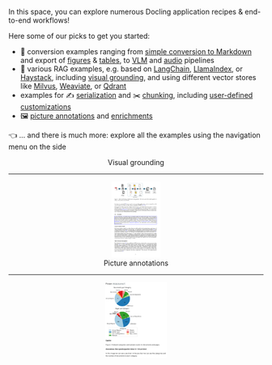 In this space, you can explore numerous Docling application recipes & end-to-end workflows!

Here some of our picks to get you started:

- 🔀 conversion examples ranging from [simple conversion to Markdown](./minimal.py) and export of [figures](./export_figures.py) & [tables](./export_tables.py), to [VLM](./minimal_vlm_pipeline.py) and [audio](./minimal_asr_pipeline.py) pipelines
- 💬 various RAG examples, e.g. based on [LangChain](./rag_langchain.ipynb), [LlamaIndex](./rag_llamaindex.ipynb), or [Haystack](./rag_haystack.ipynb), including [visual grounding](./visual_grounding.ipynb), and using different vector stores like [Milvus](./rag_milvus.ipynb), [Weaviate](./rag_weaviate.ipynb), or [Qdrant](./retrieval_qdrant.ipynb)
- examples for ✍️ [serialization](./serialization.ipynb) and ✂️ [chunking](./hybrid_chunking.ipynb), including [user-defined customizations](./advanced_chunking_and_serialization.ipynb)
- 🖼️ [picture annotations](./pictures_description.ipynb) and [enrichments](./enrich_doclingdocument.py)

👈 ... and there is much more: explore all the examples using the navigation menu on the side

<div class="grid" style="text-align: center">
    <div class="card">
        Visual grounding
        <hr />
        <img loading="lazy" alt="RAG with visual grounding" src="../assets/visual_grounding.png" height="150px" />
    </div>
    <div class="card">
        Picture annotations
        <hr />
        <img loading="lazy" alt="Picture annotation" src="../assets/picture_annotations.png" height="150px" />
    </div>
</div>
